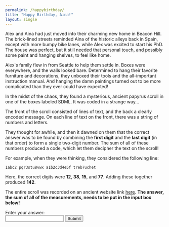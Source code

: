 ```yaml
---
permalink: /happybirthday/
title: "Happy Birthday, Aina!"
layout: single
---
```


Alex and Aina had just moved into their charming new home in Beacon Hill. The brick-lined streets reminded Aina of the historic alleys back in Spain, except with more bumpy bike lanes, while Alex was excited to start his PhD. The house was perfect, but it still needed that personal touch, and possibly some paint and hanging shelves, to feel like home.

Alex's family flew in from Seattle to help them settle in. Boxes were everywhere, and the walls looked bare. Determined to hang their favorite furniture and decorations, they unboxed their tools and the all-important instruction manual. And hanging the damn paintings turned out to be more complicated than they ever could have expected!

In the midst of the chaos, they found a mysterious, ancient papyrus scroll in one of the boxes labeled SDML. It was coded in a strange way...

The front of the scroll consisted of lines of text, and the back a clearly encoded message. On each line of text on the front, there was a string of numbers and letters. 

They thought for awhile, and then it dawned on them that the correct answer was to be found by combining the **first digit** and the **last digit** (in that order) to form a single two-digit number. The sum of all of these numbers produced a code, which let them decipher the text on the scroll!

For example, when they were thinking, they considered the following line:

`1abc2 pqr3stu8vwx a1b2c3d4e5f treb7uchet`

Here, the correct digits were **12**, **38**, **15**, and **77**. Adding these together produced **142**.

The entire scroll was recorded on an ancient website link [here](/files/aina_bday/bday_puzzle_input.txt). **The answer,  the sum of all of the measurements, needs to be put in the input box below!**


<!-- Input field -->
<form id="puzzle-form">
  <label for="answer">Enter your answer:</label><br>
  <input type="text" id="answer" name="answer">
  <button type="submit">Submit</button>
</form>

<p id="feedback" style="color:red;"></p>

<!-- Include the external JavaScript file -->
<script src="/assets/js/puzzle.js" type="text/javascript"></script>

